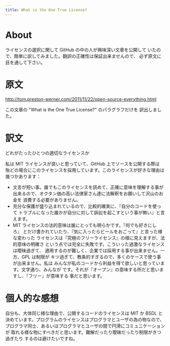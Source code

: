 ```yaml
---
title: What is the One True License?
---
```


About
=====

ライセンスの選択に関して GitHub の中の人が興味深い文章を公開して
いたので、簡単に訳してみました。翻訳の正確性は保証出来ませんので、
必ず原文に目を通して下さい。

原文
====

<http://tom.preston-werner.com/2011/11/22/open-source-everything.html>

この文章の "What is the One True License?" のパラグラフだけを
訳出しました。

訳文
====

どれがたったひとつの適切なライセンスか

私は MIT ライセンスが良いと思っていて、GitHub 上でソースを公開する際は
殆どの場合にこのライセンスを採用しています。このライセンスが好きな理由は
幾つかあります：

* 文言が短い事。誰でもこのライセンスを読めて、正確に意味を理解する事が
  出来るので、オクタン価の高い法律家さん達に法解釈をお願いして沢山のお金を
  浪費する必要がありません。
* 充分な保護が盛り込まれているので、比較的確実に、『自分のコードを使って
  トラブルになった誰かが自分に対して訴訟を起こすという事が無い』と言えます。
* MIT ライセンスの法的意味は誰にとっても明らかです。『何でも好きにしろ』
  とだけ書かれていたり、『気に入ったらビールをおごって』と言った様な変わった
  ライセンスは『究極のフリーライセンス』の様に見えますが、法的意味の明確さ
  という点では完全に失敗です。こういった過激なライセンスは曖昧過ぎて、
  適用するのが難しく、企業では採用する事が出来ません。一方、GPL は制限が
  キツ過ぎて、教条的すぎるので、多くのケースで使う事が出来ません。私は
  みんなが私のコードから利益を得て欲しいと思っています。文字通り、みんなが
  です。それが『オープン』の意味する所だと思いますし、『フリー』が意味する
  事だと思います。

個人的な感想
============

自分も、大体同じ様な理由で、公開するコードのライセンスは MIT か BSDL と
決めています。プログラムのライセンスはプログラマとユーザの為の物なので、
プログラマ同士、あるいはプログラマとユーザの間で円滑にコミュニケーションが
取れる様な物にすべきだと思います。難解だったり曖昧だったり制限がきつ過ぎたり
するのは避けたいですね。

